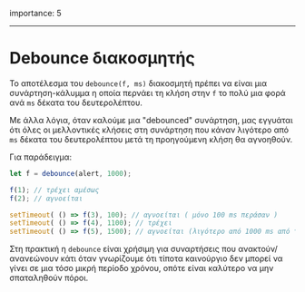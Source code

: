 importance: 5

---

# Debounce διακοσμητής

Το αποτέλεσμα του `debounce(f, ms)` διακοσμητή πρέπει να είναι μια συνάρτηση-κάλυμμα η οποία περνάει τη κλήση στην `f` το πολύ μια φορά ανά `ms` δέκατα του δευτερολέπτου.

Με άλλα λόγια, όταν καλούμε μια "debounced" συνάρτηση, μας εγγυάται ότι όλες οι μελλοντικές κλήσεις στη συνάρτηση που κάναν λιγότερο από `ms` δέκατα του δευτερολέπτου μετά τη προηγούμενη κλήση θα αγνοηθούν.

Για παράδειγμα:

```js no-beautify
let f = debounce(alert, 1000);

f(1); // τρέχει αμέσως
f(2); // αγνοείται

setTimeout( () => f(3), 100); // αγνοείται ( μόνο 100 ms περάσαν )
setTimeout( () => f(4), 1100); // τρέχει
setTimeout( () => f(5), 1500); // αγνοείται (λιγότερο από 1000 ms από το τελευταίο τρέξιμο)
```

Στη πρακτική η `debounce` είναι χρήσιμη για συναρτήσεις που ανακτούν/ανανεώνουν κάτι όταν γνωρίζουμε ότι τίποτα καινούργιο δεν μπορεί να γίνει σε μια τόσο μικρή περίοδο χρόνου, οπότε είναι καλύτερο να μην σπαταληθούν πόροι.
